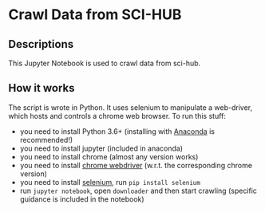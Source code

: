 # Crawl Data from SCI-HUB

## Descriptions

This Jupyter Notebook is used to crawl data from sci-hub.

## How it works

The script is wrote in Python. 
It uses selenium to manipulate a web-driver, which hosts and controls a chrome web browser. 
To run this stuff:
- you need to install Python 3.6+ (installing with [Anaconda](https://www.anaconda.com/distribution/) is recommended!)
- you need to install jupyter (included in anaconda)
- you need to install chrome (almost any version works)
- you need to install [chrome webdriver](https://chromedriver.chromium.org/downloads) (w.r.t. the corresponding chrome version)
- you need to install [selenium](https://selenium-python.readthedocs.io/), run `pip install selenium`
- run `jupyter notebook`, open `downloader` and then start crawling (specific guidance is included in the notebook)
